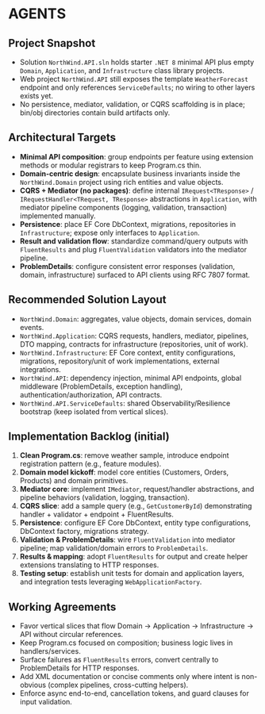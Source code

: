 # AGENTS

## Project Snapshot
- Solution `NorthWind.API.sln` holds starter `.NET 8` minimal API plus empty `Domain`, `Application`, and `Infrastructure` class library projects.
- Web project `NorthWind.API` still exposes the template `WeatherForecast` endpoint and only references `ServiceDefaults`; no wiring to other layers exists yet.
- No persistence, mediator, validation, or CQRS scaffolding is in place; bin/obj directories contain build artifacts only.

## Architectural Targets
- **Minimal API composition**: group endpoints per feature using extension methods or modular registrars to keep Program.cs thin.
- **Domain-centric design**: encapsulate business invariants inside the `NorthWind.Domain` project using rich entities and value objects.
- **CQRS + Mediator (no packages)**: define internal `IRequest<TResponse>` / `IRequestHandler<TRequest, TResponse>` abstractions in `Application`, with mediator pipeline components (logging, validation, transaction) implemented manually.
- **Persistence**: place EF Core DbContext, migrations, repositories in `Infrastructure`; expose only interfaces to `Application`.
- **Result and validation flow**: standardize command/query outputs with `FluentResults` and plug `FluentValidation` validators into the mediator pipeline.
- **ProblemDetails**: configure consistent error responses (validation, domain, infrastructure) surfaced to API clients using RFC 7807 format.

## Recommended Solution Layout
- `NorthWind.Domain`: aggregates, value objects, domain services, domain events.
- `NorthWind.Application`: CQRS requests, handlers, mediator, pipelines, DTO mapping, contracts for infrastructure (repositories, unit of work).
- `NorthWind.Infrastructure`: EF Core context, entity configurations, migrations, repository/unit of work implementations, external integrations.
- `NorthWind.API`: dependency injection, minimal API endpoints, global middleware (ProblemDetails, exception handling), authentication/authorization, API contracts.
- `NorthWind.API.ServiceDefaults`: shared Observability/Resilience bootstrap (keep isolated from vertical slices).

## Implementation Backlog (initial)
1. **Clean Program.cs**: remove weather sample, introduce endpoint registration pattern (e.g., feature modules).
2. **Domain model kickoff**: model core entities (Customers, Orders, Products) and domain primitives.
3. **Mediator core**: implement `IMediator`, request/handler abstractions, and pipeline behaviors (validation, logging, transaction).
4. **CQRS slice**: add a sample query (e.g., `GetCustomerById`) demonstrating handler + validator + endpoint + FluentResults.
5. **Persistence**: configure EF Core DbContext, entity type configurations, DbContext factory, migrations strategy.
6. **Validation & ProblemDetails**: wire `FluentValidation` into mediator pipeline; map validation/domain errors to `ProblemDetails`.
7. **Results & mapping**: adopt `FluentResults` for output and create helper extensions translating to HTTP responses.
8. **Testing setup**: establish unit tests for domain and application layers, and integration tests leveraging `WebApplicationFactory`.

## Working Agreements
- Favor vertical slices that flow Domain → Application → Infrastructure → API without circular references.
- Keep Program.cs focused on composition; business logic lives in handlers/services.
- Surface failures as `FluentResults` errors, convert centrally to ProblemDetails for HTTP responses.
- Add XML documentation or concise comments only where intent is non-obvious (complex pipelines, cross-cutting helpers).
- Enforce async end-to-end, cancellation tokens, and guard clauses for input validation.
